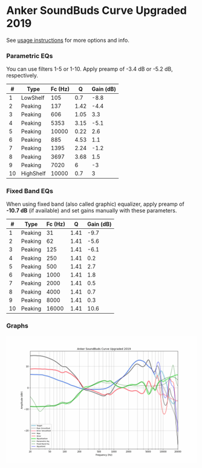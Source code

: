 # Anker SoundBuds Curve Upgraded 2019
See [usage instructions](https://github.com/jaakkopasanen/AutoEq#usage) for more options and info.

### Parametric EQs
You can use filters 1-5 or 1-10. Apply preamp of -3.4 dB or -5.2 dB, respectively.

|   # | Type      |   Fc (Hz) |    Q |   Gain (dB) |
|-----|-----------|-----------|------|-------------|
|   1 | LowShelf  |       105 | 0.7  |        -8.8 |
|   2 | Peaking   |       137 | 1.42 |        -4.4 |
|   3 | Peaking   |       606 | 1.05 |         3.3 |
|   4 | Peaking   |      5353 | 3.15 |        -5.1 |
|   5 | Peaking   |     10000 | 0.22 |         2.6 |
|   6 | Peaking   |       885 | 4.53 |         1.1 |
|   7 | Peaking   |      1395 | 2.24 |        -1.2 |
|   8 | Peaking   |      3697 | 3.68 |         1.5 |
|   9 | Peaking   |      7020 | 6    |        -3   |
|  10 | HighShelf |     10000 | 0.7  |         3   |

### Fixed Band EQs
When using fixed band (also called graphic) equalizer, apply preamp of **-10.7 dB** (if available) and set gains manually with these parameters.

|   # | Type    |   Fc (Hz) |    Q |   Gain (dB) |
|-----|---------|-----------|------|-------------|
|   1 | Peaking |        31 | 1.41 |        -9.7 |
|   2 | Peaking |        62 | 1.41 |        -5.6 |
|   3 | Peaking |       125 | 1.41 |        -6.1 |
|   4 | Peaking |       250 | 1.41 |         0.2 |
|   5 | Peaking |       500 | 1.41 |         2.7 |
|   6 | Peaking |      1000 | 1.41 |         1.8 |
|   7 | Peaking |      2000 | 1.41 |         0.5 |
|   8 | Peaking |      4000 | 1.41 |         0.7 |
|   9 | Peaking |      8000 | 1.41 |         0.3 |
|  10 | Peaking |     16000 | 1.41 |        10.6 |

### Graphs
![](./Anker%20SoundBuds%20Curve%20Upgraded%202019.png)
